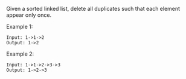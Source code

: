<!--
 * @Author: shaqsnake
 * @Email: shaqsnake@gmail.com
 * @Date: 2019-08-07 11:02:08
 * @LastEditTime: 2019-08-07 11:04:50
 * @Description: 83. Remove Duplicates from Sorted List
 -->
Given a sorted linked list, delete all duplicates such that each element appear only once.

Example 1:
```
Input: 1->1->2
Output: 1->2
```
Example 2:
```
Input: 1->1->2->3->3
Output: 1->2->3
```
